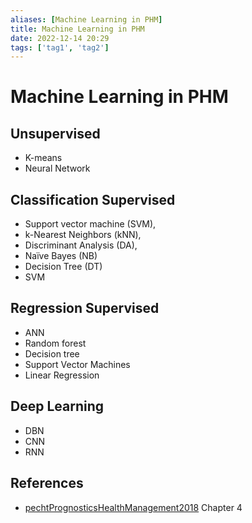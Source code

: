 ```yaml
---
aliases: [Machine Learning in PHM]
title: Machine Learning in PHM
date: 2022-12-14 20:29
tags: ['tag1', 'tag2']
---
```


# Machine Learning in PHM

## Unsupervised

- K-means
- Neural Network

## Classification Supervised

- Support vector machine (SVM),
- k-Nearest Neighbors (kNN),
- Discriminant Analysis (DA),
- Naïve Bayes (NB)
- Decision Tree (DT)
- SVM

## Regression Supervised

- ANN
- Random forest
- Decision tree
- Support Vector Machines
- Linear Regression

##  Deep Learning

- DBN
- CNN
- RNN

## References

- [pechtPrognosticsHealthManagement2018](../zotero/pechtPrognosticsHealthManagement2018.md) Chapter 4
